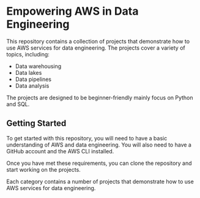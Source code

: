 
# Empowering AWS in Data Engineering

This repository contains a collection of projects that demonstrate how to use AWS services for data engineering. The projects cover a variety of topics, including:

* Data warehousing
* Data lakes
* Data pipelines
* Data analysis

The projects are designed to be beginner-friendly mainly focus on Python and SQL.

## Getting Started

To get started with this repository, you will need to have a basic understanding of AWS and data engineering. You will also need to have a GitHub account and the AWS CLI installed.

Once you have met these requirements, you can clone the repository and start working on the projects.


Each category contains a number of projects that demonstrate how to use AWS services for data engineering.

